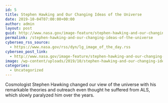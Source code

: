 ```yaml
---
id: 5
title: Stephen Hawking and Our Changing Ideas of the Universe
date: 2019-10-04T07:00:00+00:00
author: admin
layout: post
guid: http://www.nasa.gov/image-feature/stephen-hawking-and-our-changing-ideas-of-the-universe
permalink: /stephen-hawking-and-our-changing-ideas-of-the-universe
cyberseo_rss_source:
  - https://www.nasa.gov/rss/dyn/lg_image_of_the_day.rss
cyberseo_post_link:
  - http://www.nasa.gov/image-feature/stephen-hawking-and-our-changing-ideas-of-the-universe
image: /wp-content/uploads/2019/10/stephen-hawking-and-our-changing-ideas-of-the-universe.jpg
categories:
  - Uncategorized
---
```

Cosmologist Stephen Hawking changed our view of the universe with his remarkable theories and outreach even thought he suffered from ALS, which slowly paralyzed him over the years.